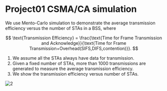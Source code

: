# Project01 CSMA/CA simulation
We use Mento-Carlo simulation to demonstrate the average transmission efficiency versus the number of STAs in a BSS, where 

$$
\text{Transmission Efficiency} = \frac{\text{Time for Frame Transmission and Acknowledge}}{\text{Time for Frame Transmission+Overhead(SIFS,DIFS,contention)}}.
$$

1. We assume all the STAs always have data for transmission. 
2. Given a fixed number of STAs, more than 1000 transmissions are generated to measure the average transmission efficiency. 
3. We show the transmission efficiency versus number of STAs. 


![2](CSMAwaiting.png)

